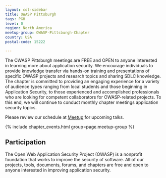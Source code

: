 ```yaml
---
layout: col-sidebar
title: OWASP Pittsburgh
tags: PGH
level: 0
region: North America
meetup-group: OWASP-Pittsburgh-Chapter
country: USA
postal-code: 15222

---
```

The OWASP Pittsburgh meetings are FREE and OPEN to anyone interested in learning more about application security. We encourage individuals to provide knowledge transfer via hands-on training and presentations of specific OWASP projects and research topics and sharing SDLC knowledge. The chapter is committed to providing an engaging experience for a variety of audience types ranging from local students and those beginning in Application Security, to those experienced and accomplished professionals who are looking for competent collaborators for OWASP-related projects. To this end, we will continue to conduct monthly chapter meetings application security topics.

Please review our schedule at [Meetup](https://www.meetup.com/OWASP-Pittsburgh-Chapter/) for upcoming talks. 

{% include chapter_events.html group=page.meetup-group %}

## Participation
The Open Web Application Security Project (OWASP) is a nonprofit foundation that works to improve the security of software. All of our projects, tools, documents, forums, and chapters are free and open to anyone interested in improving application security. 
